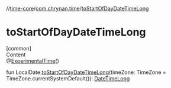 //[time-core](../../index.md)/[com.chrynan.time](index.md)/[toStartOfDayDateTimeLong](to-start-of-day-date-time-long.md)



# toStartOfDayDateTimeLong  
[common]  
Content  
@[ExperimentalTime](https://kotlinlang.org/api/latest/jvm/stdlib/kotlin.time/-experimental-time/index.html)()  
  
fun LocalDate.[toStartOfDayDateTimeLong](to-start-of-day-date-time-long.md)(timeZone: TimeZone = TimeZone.currentSystemDefault()): [DateTimeLong](-date-time-long/index.md)  



